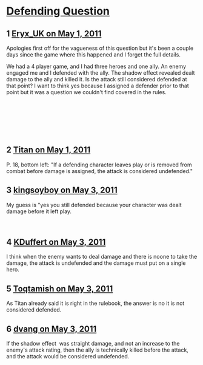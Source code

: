 # [Defending Question](https://community.fantasyflightgames.com/topic/46083-defending-question/)

## 1 [Eryx_UK on May 1, 2011](https://community.fantasyflightgames.com/topic/46083-defending-question/?do=findComment&comment=461752)

Apologies first off for the vagueness of this question but it's been a couple days since the game where this happened and I forget the full details.

We had a 4 player game, and I had three heroes and one ally. An enemy engaged me and I defended with the ally. The shadow effect revealed dealt damage to the ally and killed it. Is the attack still considered defended at that point? I want to think yes because I assigned a defender prior to that point but it was a question we couldn't find covered in the rules.                                                                                                                                                                                                                                                                                                                                                                                                                                                                                                                                                                                                                                                                                                                                                                                 

## 2 [Titan on May 1, 2011](https://community.fantasyflightgames.com/topic/46083-defending-question/?do=findComment&comment=461803)

P. 18, bottom left: "If a defending character leaves play or is removed from combat before damage is assigned, the attack is considered undefended."

## 3 [kingsoyboy on May 3, 2011](https://community.fantasyflightgames.com/topic/46083-defending-question/?do=findComment&comment=462603)

My guess is "yes you still defended because your character was dealt damage before it left play.

 

## 4 [KDuffert on May 3, 2011](https://community.fantasyflightgames.com/topic/46083-defending-question/?do=findComment&comment=462614)

I think when the enemy wants to deal damage and there is noone to take the damage, the attack is undefended and the damage must put on a single hero.

## 5 [Toqtamish on May 3, 2011](https://community.fantasyflightgames.com/topic/46083-defending-question/?do=findComment&comment=462685)

As Titan already said it is right in the rulebook, the answer is no it is not considered defended.

## 6 [dvang on May 3, 2011](https://community.fantasyflightgames.com/topic/46083-defending-question/?do=findComment&comment=462854)

If the shadow effect  was straight damage, and not an increase to the enemy's attack rating, then the ally is technically killed before the attack, and the attack would be considered undefended.


